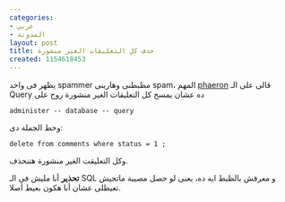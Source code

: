 ```yaml
---
categories:
- عربي
- المدونة
layout: post
title: حذف كل التعليقات الغير منشورة
created: 1154618453
---
```

يظهر فى واحد spammer مظبطنى وهارينى spam، المهم [phaeron](http://www.phaeronix.net) قالى على الـ Query ده عشان يمسح كل التعليقات الغير منشورة  روح على

    administer -- database -- query

وحط الجملة دى:

    delete from comments where status = 1 ;
 

وكل التعليقت الغير منشورة هتنحذف.  


**تحذير** أنا مليش فى الـ SQL و معرفش بالظبط ايه ده، يعنى لو حصل مصيبة ماتجيش تعيطلى عشان أنا هكون بعيط أصلا.
